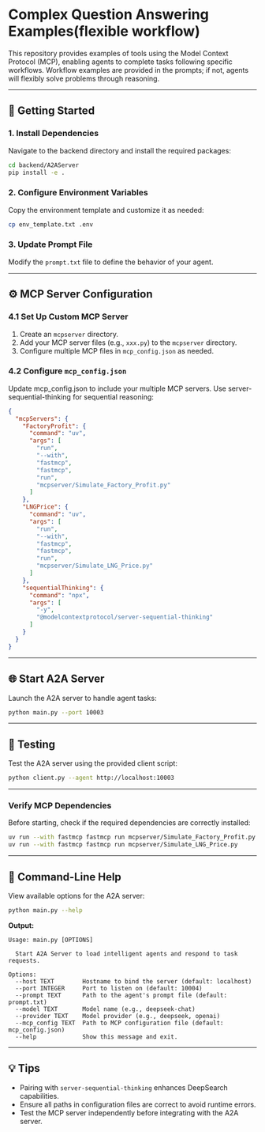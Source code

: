 # Complex Question Answering Examples(flexible workflow)

This repository provides examples of tools using the Model Context Protocol (MCP), enabling agents to complete tasks following specific workflows. Workflow examples are provided in the prompts; if not, agents will flexibly solve problems through reasoning.

---

## 🚀 Getting Started

### 1. Install Dependencies
Navigate to the backend directory and install the required packages:
```bash
cd backend/A2AServer
pip install -e .
```

### 2. Configure Environment Variables
Copy the environment template and customize it as needed:
```bash
cp env_template.txt .env
```

### 3. Update Prompt File
Modify the `prompt.txt` file to define the behavior of your agent.

---

## ⚙️ MCP Server Configuration

### 4.1 Set Up Custom MCP Server
1. Create an `mcpserver` directory.
2. Add your MCP server files (e.g., `xxx.py`) to the `mcpserver` directory.
3. Configure multiple MCP files in `mcp_config.json` as needed.

### 4.2 Configure `mcp_config.json`
Update mcp_config.json to include your multiple MCP servers. Use server-sequential-thinking for sequential reasoning:
```json
{
  "mcpServers": {
    "FactoryProfit": {
      "command": "uv",
      "args": [
        "run",
        "--with",
        "fastmcp",
        "fastmcp",
        "run",
        "mcpserver/Simulate_Factory_Profit.py"
      ]
    },
    "LNGPrice": {
      "command": "uv",
      "args": [
        "run",
        "--with",
        "fastmcp",
        "fastmcp",
        "run",
        "mcpserver/Simulate_LNG_Price.py"
      ]
    },
    "sequentialThinking": {
      "command": "npx",
      "args": [
        "-y",
        "@modelcontextprotocol/server-sequential-thinking"
      ]
    }
  }
}

```

---

## 🌐 Start A2A Server
Launch the A2A server to handle agent tasks:
```bash
python main.py --port 10003
```

---

## 🧪 Testing
Test the A2A server using the provided client script:
```bash
python client.py --agent http://localhost:10003
```

---


### Verify MCP Dependencies
Before starting, check if the required dependencies are correctly installed:
```bash
uv run --with fastmcp fastmcp run mcpserver/Simulate_Factory_Profit.py
uv run --with fastmcp fastmcp run mcpserver/Simulate_LNG_Price.py
```

---

## 📖 Command-Line Help
View available options for the A2A server:
```bash
python main.py --help
```

**Output:**
```
Usage: main.py [OPTIONS]

  Start A2A Server to load intelligent agents and respond to task requests.

Options:
  --host TEXT        Hostname to bind the server (default: localhost)
  --port INTEGER     Port to listen on (default: 10004)
  --prompt TEXT      Path to the agent's prompt file (default: prompt.txt)
  --model TEXT       Model name (e.g., deepseek-chat)
  --provider TEXT    Model provider (e.g., deepseek, openai)
  --mcp_config TEXT  Path to MCP configuration file (default: mcp_config.json)
  --help             Show this message and exit.
```

---

## 💡 Tips
- Pairing with `server-sequential-thinking` enhances DeepSearch capabilities.
- Ensure all paths in configuration files are correct to avoid runtime errors.
- Test the MCP server independently before integrating with the A2A server.